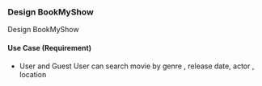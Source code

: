### Design BookMyShow
Design BookMyShow 

#### Use Case (Requirement)
<ul>
    <li>
        User and Guest User can search movie by genre , release date, actor
         , location  
    </li>
    
</ul>